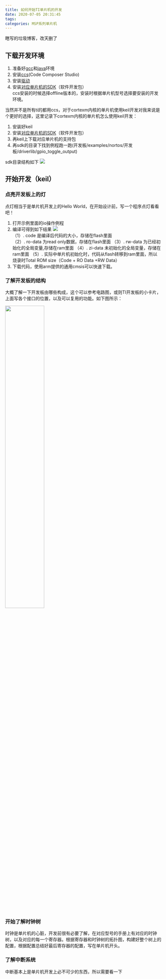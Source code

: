 ```yaml
---
title: 如何开始TI单片机的开发
date: 2020-07-05 20:31:45
tags:
categories: MSP系列单片机
---
```


<p align-"center">
    瞎写的垃圾博客，改天删了
</p>

<!--more-->

## 下载开发环境

1. 准备好[gcc](https://osdn.net/projects/mingw/releases/)和[java](https://www.java.com/en/download/manual.jsp)环境
2. 安装[ccs](http://software-dl.ti.com/ccs/esd/documents/ccs_downloads.html)(Code Composer Studio)  
3. 安装[驱动](http://www.ti.com/tool/download/SMARTRFTM-STUDIO)
4. 安装[对应单片机的SDK](https://www.ti.com.cn/zh-cn/design-resources/embedded-development/embedded-software.html)（软件开发包）  
ccs安装的时候选择offline版本的，安装时根据单片机型号选择要安装的开发环境。

当然并不是所有ti的都用ccs，对于cortexm内核的单片机使用keil开发对我来说是个更好的选择，这里记录下cortexm内核的单片机怎么使用keil开发：
1. 安装好keil
2. 安装[对应单片机的SDK](https://www.ti.com.cn/zh-cn/design-resources/embedded-development/embedded-software.html)（软件开发包） 
3. 再keil上下载对应单片机的支持包
4. 再sdk的目录下找到例程跑一跑(开发板/examples/nortos/开发板/driverlib/gpio_toggle_output)

sdk目录结构如下
![](https://pic-1302177449.cos.ap-chongqing.myqcloud.com//blog_pic/20210308192949.png)


## 开始开发（keil）
### 点亮开发板上的灯
点灯相当于是单片机开发上的Hello World，在开始设计前，写一个程序点灯看看吧！


1. 打开示例里面的io操作例程  
2. 编译可得到如下结果
![](https://pic-1302177449.cos.ap-chongqing.myqcloud.com//blog_pic/20210308193003.png)  
    （1）. code 是编译后代码的大小，存储在flash里面  
    （2）. ro-data 为read only数据，存储在flash里面
    （3）. rw-data 为已经初始化的全局变量,存储在ram里面
    （4）. zi-data 未初始化的全局变量，存储在ram里面
    （5）. 实际中单片机初始化时，代码从flash转移到ram里面，所以烧录时Total ROM size（Code + RO Data +RW Data）
3. 下载代码，使用arm提供的通用cmsis可以快速下载。
### 了解开发板的结构
大概了解一下开发板由哪些构成，这个可以参考电路图，或则TI开发板的小卡片，上面写各个接口的位置，以及可以复用的功能。如下图所示：  

<img src="https://pic-1302177449.cos.ap-chongqing.myqcloud.com//blog_pic/20210308193011.png" width = 50% height = 50% />  

### 开始了解时钟树
时钟是单片机的心脏，开发前很有必要了解，在对应型号的手册上有对应的时钟树，以及对应的每一个寄存器。根据寄存器和时钟树的拓扑图，构建好整个树上的配置，根据配置总结好最后寄存器的配置，写在单片机开头。
### 了解中断系统
中断基本上是单片机开发上必不可少的东西，所以需要看一下